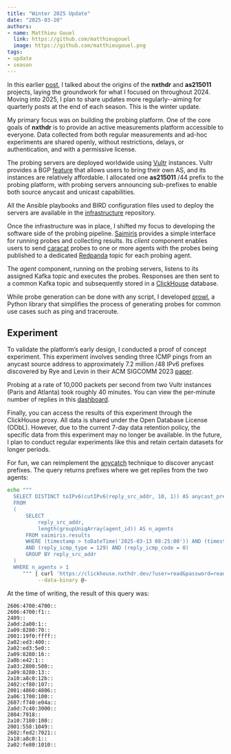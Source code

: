 ```yaml
---
title: "Winter 2025 Update"
date: "2025-03-20"
authors:
- name: Matthieu Gouel
  link: https://github.com/matthieugouel
  image: https://github.com/matthieugouel.png
tags:
- update
- season
---
```


In this earlier [post](/blog/2025/01/genesis-infrastructure/), I talked about the origins of the **nxthdr** and **as215011** projects, laying the groundwork for what I focused on throughout 2024. Moving into 2025, I plan to share updates more regularly--aiming for quarterly posts at the end of each season. This is the winter update.

<!--more-->

My primary focus was on building the probing platform. One of the core goals of **nxthdr** is to provide an active measurements platform accessible to everyone. Data collected from both regular measurements and ad-hoc experiments are shared openly, without restrictions, delays, or authentication, and with a permissive license.

The probing servers are deployed worldwide using [Vultr](https://www.vultr.com/) instances. Vultr provides a BGP [feature](https://www.vultr.com/features/bgp/) that allows users to bring their own AS, and its instances are relatively affordable. I allocated one **as215011** /44 prefix to the probing platform, with probing servers announcing sub-prefixes to enable both source anycast and unicast capabilities.

All the Ansible playbooks and BIRD configuration files used to deploy the servers are available in the [infrastructure](https://github.com/nxthdr/infrastructure) repository.

Once the infrastructure was in place, I shifted my focus to developing the software side of the probing pipeline. [Saimiris](https://github.com/nxthdr/saimiris) provides a simple interface for running probes and collecting results. Its *client* component enables users to send [caracat](https://github.com/maxmouchet/caracat) probes to one or more agents with the probes being published to a dedicated [Redpanda](https://www.redpanda.com/) topic for each probing agent.

The *agent* component, running on the probing servers, listens to its assigned Kafka topic and executes the probes. Responses are then sent to a common Kafka topic and subsequently stored in a [ClickHouse](https://clickhouse.com/) database.

While probe generation can be done with any script, I developed [prowl](https://github.com/nxthdr/prowl), a Python library that simplifies the process of generating probes for common use cases such as ping and traceroute.

## Experiment

To validate the platform’s early design, I conducted a proof of concept experiment. This experiment involves sending three ICMP pings from an anycast source address to approximately 7.2 million /48 IPv6 prefixes discovered by Rye and Levin in their ACM SIGCOMM 2023 [paper](https://v6-research.cs.umd.edu/papers/v6_sigcomm23.pdf).

Probing at a rate of 10,000 packets per second from two Vultr instances (Paris and Atlanta) took roughly 40 minutes. You can view the per-minute number of replies in this [dashboard](https://grafana.nxthdr.dev/d/defi1poeecykgf/saimiris?orgId=2&from=2025-03-13T08:23:08.228Z&to=2025-03-13T09:05:59.573Z&timezone=browser).

Finally, you can access the results of this experiment through the ClickHouse proxy. All data is shared under the Open Database License (ODbL). However, due to the current 7-day data retention policy, the specific data from this experiment may no longer be available. In the future, I plan to conduct regular experiments like this and retain certain datasets for longer periods.

For fun, we can reimplement the [anycatch](https://github.com/benjojo/AnyCatch) technique to discover anycast prefixes. The query returns prefixes where we get replies from the two agents:

```sh
echo """
  SELECT DISTINCT toIPv6(cutIPv6(reply_src_addr, 10, 1)) AS anycast_prefix
  FROM
  (
      SELECT
          reply_src_addr,
          length(groupUniqArray(agent_id)) AS n_agents
      FROM saimiris.results
      WHERE (timestamp > toDateTime('2025-03-13 08:25:00')) AND (timestamp < toDateTime('2025-03-13 09:05:00'))
      AND (reply_icmp_type = 129) AND (reply_icmp_code = 0)
      GROUP BY reply_src_addr
  )
  WHERE n_agents > 1
     """ | curl 'https://clickhouse.nxthdr.dev/?user=read&password=read' \
          --data-binary @-
```


At the time of writing, the result of this query was:

```
2606:4700:4700::
2606:4700:f1::
2409::
2a0d:2a00:1::
2a09:8280:70::
2001:19f0:ffff::
2a02:ed3:400::
2a02:ed3:5e0::
2a09:8280:16::
2a0b:e42:1::
2a03:2800:500::
2a09:8280:13::
2a10:a8c0:12b::
2402:cf80:107::
2001:4860:4806::
2a06:1700:100::
2607:f740:e04a::
2a0d:7c40:3000::
2804:7918::
2a10:7180:100::
2001:558:1049::
2602:fed2:7021::
2a10:a8c0:1::
2a02:fe80:1010::
```
